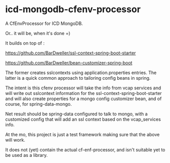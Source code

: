 # icd-mongodb-cfenv-processor

A CfEnvProcessor for ICD MongoDB.

Or.. it will be, when it's done =)

It builds on top of : 

https://github.com/BarDweller/ssl-context-spring-boot-starter

https://github.com/BarDweller/bean-customizer-spring-boot


The former creates sslcontexts using application.properties entries.
The latter is a quick common approach to tailoring config beans in spring. 

The intent is this cfenv processor will take the info from vcap services
and will write out sslcontext information for the ssl-context-spring-boot-starter
and will also create properties for a mongo config customizer bean,
and of course, for spring-data-mongo. 

Net result should be spring-data configured to talk to mongo, with a 
customized config that will add an ssl context based on the vcap_services info.

At the mo, this project is just a test framework making sure that the above will work.

It does not (yet) contain the actual cf-enf-processor, and isn't suitable yet
to be used as a library.
